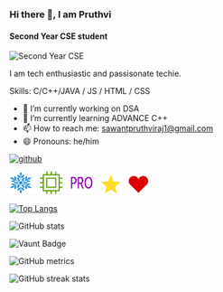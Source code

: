 ### Hi there 👋, I am Pruthvi
#### Second Year CSE student
![Second Year CSE](https://i.pinimg.com/736x/e3/2f/c8/e32fc8ba8c7efdd99e01ccb857585d40.jpg)

I am tech enthusiastic and passisonate techie.

Skills: C/C++/JAVA / JS / HTML / CSS

- 🔭 I’m currently working on DSA 
- 🌱 I’m currently learning ADVANCE C++ 
- 📫 How to reach me: sawantpruthviraj1@gmail.com 
- 😄 Pronouns: he/him 


[<img src='https://cdn.jsdelivr.net/npm/simple-icons@3.0.1/icons/github.svg' alt='github' height='40'>](https://github.com/Pruthviraj-sawant)  

<a href='https://archiveprogram.github.com/'><img src='https://raw.githubusercontent.com/acervenky/animated-github-badges/master/assets/acbadge.gif' width='40' height='40'></a> <a href='https://docs.github.com/en/developers'><img src='https://raw.githubusercontent.com/acervenky/animated-github-badges/master/assets/devbadge.gif' width='40' height='40'></a> <a href='https://github.com/pricing'><img src='https://raw.githubusercontent.com/acervenky/animated-github-badges/master/assets/pro.gif' width='40' height='40'></a> <a href='https://stars.github.com/'><img src='https://raw.githubusercontent.com/acervenky/animated-github-badges/master/assets/starbadge.gif' width='35' height='35'></a> <a href='https://docs.github.com/en/github/supporting-the-open-source-community-with-github-sponsors'><img src='https://raw.githubusercontent.com/acervenky/animated-github-badges/master/assets/sponsorbadge.gif' width='35' height='35'></a> 

[![Top Langs](https://github-readme-stats.vercel.app/api/top-langs/?username=Pruthviraj-sawant)](https://github.com/anuraghazra/github-readme-stats)

![GitHub stats](https://github-readme-stats.vercel.app/api?username=Pruthviraj-sawant&show_icons=true)  

![Vaunt Badge](https://api.vaunt.dev/v1/github/entities/Pruthviraj-sawant/contributions?format=svg&private=false)  

![GitHub metrics](https://metrics.lecoq.io/Pruthviraj-sawant)  

![GitHub streak stats](https://streak-stats.demolab.com/?user=Pruthviraj-sawant)  

